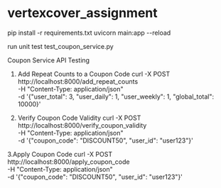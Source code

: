 # vertexcover_assignment

pip install -r requirements.txt
uvicorn main:app --reload

run unit test
test_coupon_service.py

Coupon Service API Testing

1. Add Repeat Counts to a Coupon Code
curl -X POST http://localhost:8000/add_repeat_counts \
     -H "Content-Type: application/json" \
     -d '{"user_total": 3, "user_daily": 1, "user_weekly": 1, "global_total": 10000}'

2. Verify Coupon Code Validity
   curl -X POST http://localhost:8000/verify_coupon_validity \
     -H "Content-Type: application/json" \
     -d '{"coupon_code": "DISCOUNT50", "user_id": "user123"}'

3.Apply Coupon Code
  curl -X POST http://localhost:8000/apply_coupon_code \
     -H "Content-Type: application/json" \
     -d '{"coupon_code": "DISCOUNT50", "user_id": "user123"}'
